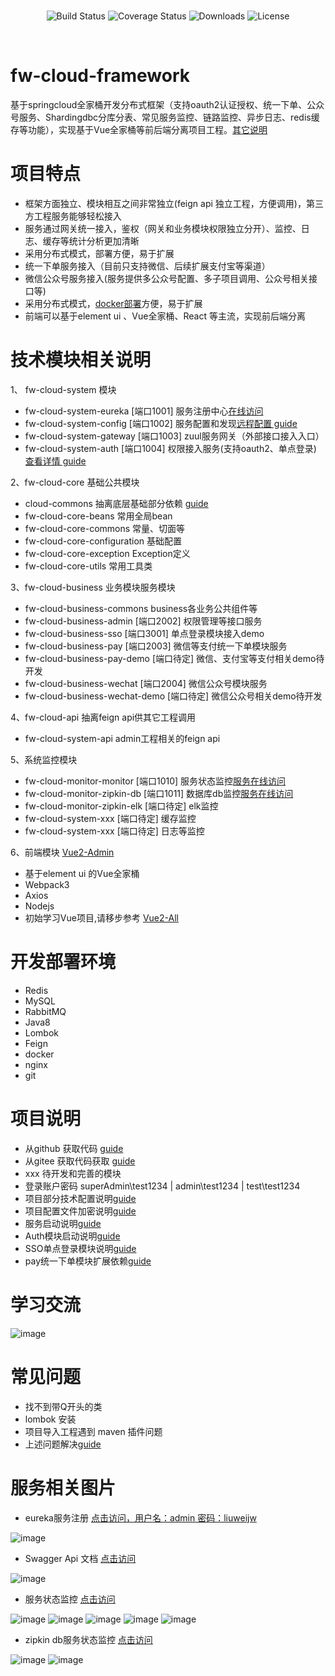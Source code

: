 <br/>
<p align="center">
 <img src="https://img.shields.io/travis/jerryOnlyZRJ/mobile-events.svg" alt="Build Status">
 <img src="https://img.shields.io/badge/Spring%20Cloud-EdgwareSR3-blue.svg" alt="Coverage Status">
 <img src="https://img.shields.io/badge/Spring%20Boot-1.5.12-blue.svg" alt="Downloads">
 <img src="https://img.shields.io/npm/l/vue.svg" alt="License">
</p>
<br/>

# fw-cloud-framework
基于springcloud全家桶开发分布式框架（支持oauth2认证授权、统一下单、公众号服务、Shardingdbc分库分表、常见服务监控、链路监控、异步日志、redis缓存等功能），实现基于Vue全家桶等前后端分离项目工程。[其它说明](https://github.com/liuweijw/fw-cloud-framework/wiki)

# 项目特点
* 框架方面独立、模块相互之间非常独立(feign api 独立工程，方便调用)，第三方工程服务能够轻松接入
* 服务通过网关统一接入，鉴权（网关和业务模块权限独立分开）、监控、日志、缓存等统计分析更加清晰
* 采用分布式模式，部署方便，易于扩展
* 统一下单服务接入（目前只支持微信、后续扩展支付宝等渠道）
* 微信公众号服务接入(服务提供多公众号配置、多子项目调用、公众号相关接口等)
* 采用分布式模式，[docker部署](https://github.com/liuweijw/fw-cloud-framework/wiki/08-Docker-%E9%83%A8%E7%BD%B2%E7%AE%80%E6%B4%81%E8%AF%B4%E6%98%8E)方便，易于扩展
* 前端可以基于element ui 、Vue全家桶、React 等主流，实现前后端分离

# 技术模块相关说明
1、 fw-cloud-system 模块
- fw-cloud-system-eureka  [端口1001] 服务注册中心[在线访问](http://127.0.0.1:1001/)
- fw-cloud-system-config  [端口1002] 服务配置和发现[远程配置 guide](https://github.com/liuweijw/fw-cloud-framework/wiki/02-%E9%83%A8%E5%88%86%E6%8A%80%E6%9C%AF%E9%85%8D%E7%BD%AE%E8%AF%B4%E6%98%8E)
- fw-cloud-system-gateway [端口1003] zuul服务网关（外部接口接入入口）
- fw-cloud-system-auth    [端口1004] 权限接入服务(支持oauth2、单点登录) [查看详情 guide](https://github.com/liuweijw/fw-cloud-framework/wiki/05-Auth-%E6%A8%A1%E5%9D%97%E5%90%AF%E5%8A%A8%E8%AF%B4%E6%98%8E)

2、fw-cloud-core 基础公共模块
- cloud-commons 抽离底层基础部分依赖 [guide](https://github.com/liuweijw/cloud-commons.git)
- fw-cloud-core-beans 常用全局bean
- fw-cloud-core-commons 常量、切面等
- fw-cloud-core-configuration 基础配置
- fw-cloud-core-exception Exception定义
- fw-cloud-core-utils 常用工具类

3、fw-cloud-business 业务模块服务模块
- fw-cloud-business-commons business各业务公共组件等
- fw-cloud-business-admin   [端口2002] 权限管理等接口服务
- fw-cloud-business-sso     [端口3001] 单点登录模块接入demo
- fw-cloud-business-pay     [端口2003] 微信等支付统一下单模块服务
- fw-cloud-business-pay-demo [端口待定] 微信、支付宝等支付相关demo待开发
- fw-cloud-business-wechat  [端口2004] 微信公众号模块服务
- fw-cloud-business-wechat-demo [端口待定] 微信公众号相关demo待开发

4、fw-cloud-api 抽离feign api供其它工程调用
- fw-cloud-system-api admin工程相关的feign api

5、系统监控模块
- fw-cloud-monitor-monitor    [端口1010] 服务状态监控[服务在线访问](http://127.0.0.1:1010/)
- fw-cloud-monitor-zipkin-db  [端口1011] 数据库db监控[服务在线访问](http://127.0.0.1:1011/)
- fw-cloud-monitor-zipkin-elk [端口待定] elk监控
- fw-cloud-system-xxx         [端口待定] 缓存监控
- fw-cloud-system-xxx         [端口待定] 日志等监控

6、前端模块 [Vue2-Admin](https://github.com/liuweijw/Vue2-Admin)
- 基于element ui 的Vue全家桶
- Webpack3
- Axios
- Nodejs
- 初始学习Vue项目,请移步参考 [Vue2-All](https://github.com/liuweijw/Vue2-All)

# 开发部署环境
- Redis
- MySQL
- RabbitMQ
- Java8
- Lombok
- Feign
- docker
- nginx
- git

# 项目说明
- 从github 获取代码 [guide](https://github.com/liuweijw/fw-cloud-framework)
- 从gitee 获取代码获取 [guide](https://gitee.com/liuweijw/fw-cloud-framework)
- xxx 待开发和完善的模块
- 登录账户密码 superAdmin\test1234 | admin\test1234 | test\test1234
- 项目部分技术配置说明[guide](https://github.com/liuweijw/fw-cloud-framework/wiki/02-%E9%83%A8%E5%88%86%E6%8A%80%E6%9C%AF%E9%85%8D%E7%BD%AE%E8%AF%B4%E6%98%8E)
- 项目配置文件加密说明[guide](https://github.com/liuweijw/fw-cloud-framework/wiki/03-%E9%85%8D%E7%BD%AE%E6%96%87%E4%BB%B6%E5%8A%A0%E5%AF%86%E8%AF%B4%E6%98%8E)
- 服务启动说明[guide](https://github.com/liuweijw/fw-cloud-framework/wiki/04-%E6%9C%8D%E5%8A%A1%E5%90%AF%E5%8A%A8)
- Auth模块启动说明[guide](https://github.com/liuweijw/fw-cloud-framework/wiki/05-Auth-%E6%A8%A1%E5%9D%97%E5%90%AF%E5%8A%A8%E8%AF%B4%E6%98%8E)
- SSO单点登录模块说明[guide](https://github.com/liuweijw/fw-cloud-framework/wiki/06-%E5%8D%95%E7%82%B9%E7%99%BB%E5%BD%95sso-demo)
- pay统一下单模块扩展依赖[guide](https://github.com/liuweijw/cloud-commons)

# 学习交流

![image](doc/pic/cloud-framework.png)

# 常见问题

- 找不到带Q开头的类
- lombok 安装
- 项目导入工程遇到 maven 插件问题
- 上述问题解决[guide](https://github.com/liuweijw/fw-cloud-framework/wiki/09-%E5%B8%B8%E8%A7%81%E9%97%AE%E9%A2%98%E8%A7%A3%E5%86%B3)

# 服务相关图片
- eureka服务注册 [点击访问，用户名：admin 密码：liuweijw](http://127.0.0.1:1001/)

![image](doc/pic/1001.png)

- Swagger Api 文档 [点击访问](http://127.0.0.1:1003/swagger-ui.html)

![image](doc/pic/1002.png)

- 服务状态监控 [点击访问](http://127.0.0.1:1010/)

![image](doc/pic/1003.png)
![image](doc/pic/1004.png)
![image](doc/pic/1005.png)
![image](doc/pic/1006.png)
![image](doc/pic/1007.png)

- zipkin db服务状态监控 [点击访问](http://127.0.0.1:1011/)

![image](doc/pic/1008.png)
![image](doc/pic/1009.png)
